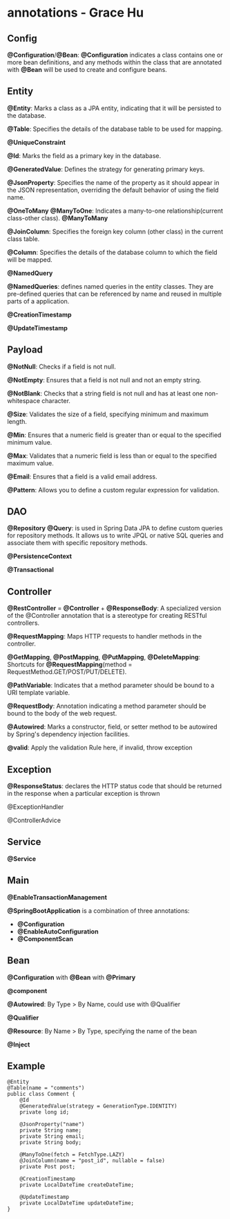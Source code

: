 # annotations - Grace Hu


## Config

**@Configuration**/**@Bean**: **@Configuration** indicates a class contains one or more bean definitions, and any methods within the class that are annotated with **@Bean** will be used to create and configure beans.


## Entity
**@Entity**: Marks a class as a JPA entity, indicating that it will be persisted to the database.

**@Table**: Specifies the details of the database table to be used for mapping.

**@UniqueConstraint**

**@Id**: Marks the field as a primary key in the database.

**@GeneratedValue**: Defines the strategy for generating primary keys.

**@JsonProperty**: Specifies the name of the property as it should appear in the JSON representation, overriding the default behavior of using the field name.

**@OneToMany**
**@ManyToOne**: Indicates a many-to-one relationship(current class-other class).
**@ManyToMany**

**@JoinColumn**: Specifies the foreign key column (other class) in the current class table.

**@Column**: Specifies the details of the database column to which the field will be mapped.

**@NamedQuery**

**@NamedQueries**: defines named queries in the entity classes. They are pre-defined queries that can be referenced by name and reused in multiple parts of a application.

**@CreationTimestamp**

**@UpdateTimestamp**

## Payload
**@NotNull**: Checks if a field is not null.

**@NotEmpty**: Ensures that a field is not null and not an empty string.

**@NotBlank**: Checks that a string field is not null and has at least one non-whitespace character.

**@Size**: Validates the size of a field, specifying minimum and maximum length.

**@Min**: Ensures that a numeric field is greater than or equal to the specified minimum value.

**@Max**: Validates that a numeric field is less than or equal to the specified maximum value.

**@Email**: Ensures that a field is a valid email address.

**@Pattern**: Allows you to define a custom regular expression for validation.

## DAO
**@Repository**
**@Query**: is used in Spring Data JPA to define custom queries for repository methods. It allows us to write JPQL or native SQL queries and associate them with specific repository methods.

**@PersistenceContext**

**@Transactional**


## Controller
**@RestController** = **@Controller** + **@ResponseBody**: A specialized version of the @Controller annotation that is a stereotype for creating RESTful controllers.

**@RequestMapping**: Maps HTTP requests to handler methods in the controller.

**@GetMapping**, **@PostMapping**, **@PutMapping**, **@DeleteMapping**: Shortcuts for **@RequestMapping**(method = RequestMethod.GET/POST/PUT/DELETE).

**@PathVariable**: Indicates that a method parameter should be bound to a URI template variable.

**@RequestBody**: Annotation indicating a method parameter should be bound to the body of the web request.

**@Autowired**: Marks a constructor, field, or setter method to be autowired by Spring's dependency injection facilities.


**@valid**: Apply the validation Rule here, if invalid, throw exception

## Exception
**@ResponseStatus**: declares the HTTP status code that should be returned in the response when a particular exception is thrown

@ExceptionHandler

@ControllerAdvice

## Service
**@Service**

## Main
**@EnableTransactionManagement**

**@SpringBootApplication** is a combination of three annotations:
- **@Configuration**
- **@EnableAutoConfiguration**
- **@ComponentScan**

## Bean
**@Configuration** with **@Bean** with **@Primary**

**@component**

**@Autowired**: By Type > By Name, could use with @Qualifier

**@Qualifier**

**@Resource**: By Name > By Type, specifying the name of the bean

**@Inject**

## Example

    @Entity
    @Table(name = "comments")
    public class Comment {
        @Id
        @GeneratedValue(strategy = GenerationType.IDENTITY)
        private long id;

        @JsonProperty("name")
        private String name;
        private String email;
        private String body;

        @ManyToOne(fetch = FetchType.LAZY)
        @JoinColumn(name = "post_id", nullable = false)
        private Post post;

        @CreationTimestamp
        private LocalDateTime createDateTime;

        @UpdateTimestamp
        private LocalDateTime updateDateTime;
    }
    


